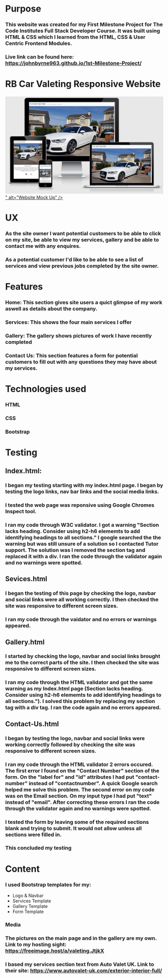 # Purpose #
### This website was created for my First Milestone Project for The Code Institutes Full Stack Developer Course. It was built using HTML & CSS which I learned from the HTML, CSS & User Centric Frontend Modules. ###

### Live link can be found here: https://johnbyrne963.github.io/1st-Milestone-Project/ ###

# RB Car Valeting Responsive Website #

### <h3 style="text-align: center"> 
   <a href="https://github.com/<github-name>/<repo-name>"> 
    <img src="assets/Website-Mock-up.png" alt="Website Mock-up" />" alt="Website Mock Up" /> 
   </a> 
</h3>















# UX #
### As the site owner I want potential customers to be able to click on my site, be able to view my services, gallery and be able to contact me with any enquires. ###
### As a potential customer I'd like to be able to see a list of services and view previous jobs completed by the site owner. ###

# Features #
### Home: This section gives site users a quict glimpse of my work aswell as details about the company. ###
### Services: This shows the four main services I offer ###
### Gallery: The gallery shows pictures of work I have recently completed ###
### Contact Us: This section features a form for potential customers to fill out with any questions they may have about my services. ###

# Technologies used #
### HTML ###
### CSS ###
### Bootstrap ###

# Testing #
## Index.html: ##
### I began my testing starting with my index.html page. I began by testing the logo links, nav bar links and the social media links. ###
### I tested the web page was reponsive using Google Chromes Inspect tool. ###
### I ran my code through W3C validator. I got a warning "Section lacks heading. Consider using h2-h6 elememts to add identifying headings to all sections." I google searched the the warning but was still unsure of a solution so I contacted Tutor support. The solution was I removed the section tag and replaced it with a div. I ran the code through the validator again and no warnings were spotted.

## Sevices.html ##
### I began the testing of this page by checking the logo, navbar and social links were all working correctly. I then checked the site was responsive to different screen sizes. ###
### I ran my code through the vaidator and no errors or warnings appeared. ###

## Gallery.html ##
### I started by checking the logo, navbar and social links brought me to the correct parts of the site. I then checked the site was responsive to different screen sizes. ###
### I ran my code through the HTML validator and got the same warning as my Index.html page (Section lacks heading. Consider using h2-h6 elememts to add identifying headings to all sections."). I solved this problem by replacing my section tag with a div tag. I ran the code again and no errors appeared. ###

## Contact-Us.html ##
### I began by testing the logo, navbar and social links were working correctly followed by checking the site was responsive to different screen sizes. ###
### I ran my code through the HTML validator 2 errors occured. The first error I found on the "Contact Number" section of the form. On the "label for" and "id" attributes I had put "contact-number" instead of "contactnumber". A quick Google search helped me solve this problem. The second error on my code was on the Email section. On my input type I had put "text" instead of "email". After correcting these errors I ran the code through the validator again and no warnings were spotted. ###
### I tested the form by leaving some of the required sections blank and trying to submit. It would not allow unless all sections were filled in. ###

### This concluded my testing ###

# Content #
### I used Bootstrap templates for my: ###
* Logo & Navbar 
* Services Template
* Gallery Template
* Form Template

### Media ###
### The pictures on the main page and in the gallery are my own. Link to my hosting sight: https://freeimage.host/a/valeting.JtjkX ###
### I based my services section text from Auto Valet UK. Link to their site: https://www.autovalet-uk.com/exterior-interior-full/ ###
